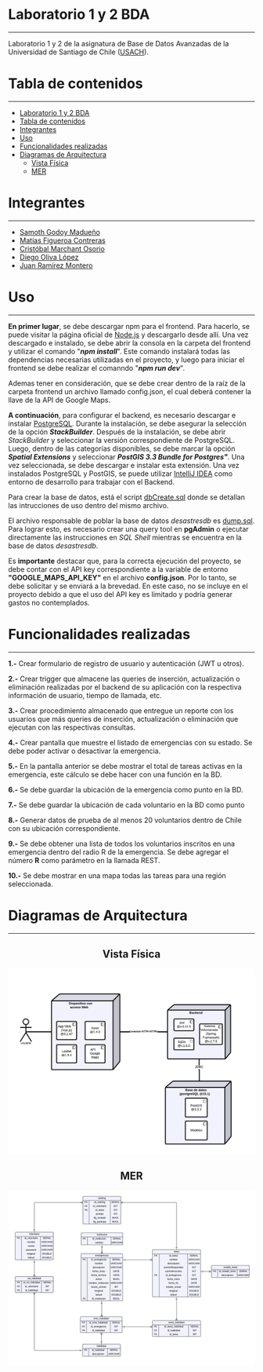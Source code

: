 

# Laboratorio 1 y 2 BDA
----


Laboratorio 1 y 2 de la asignatura de Base de Datos Avanzadas de la Universidad de Santiago de Chile ([USACH][9]).


# Tabla de contenidos
------

- [Laboratorio 1 y 2 BDA](#laboratorio-1-y-2-bda)
- [Tabla de contenidos](#tabla-de-contenidos)
- [Integrantes](#integrantes)
- [Uso](#uso)
- [Funcionalidades realizadas](#funcionalidades-realizadas)
- [Diagramas de Arquitectura](#diagramas-de-arquitectura)
  - [Vista Física](#vista-física)
  - [MER](#mer)


# Integrantes 
----
* [Samoth Godoy Madueño][8]
* [Matías Figueroa Contreras][6]
* [Cristóbal Marchant Osorio][7]
* [Diego Oliva López][5]
* [Juan Ramírez Montero][4]

# Uso
---
**En primer lugar**, se debe descargar npm para el frontend. Para hacerlo, se puede visitar la página oficial de [Node.js][1] y descargarlo desde allí. Una vez descargado e instalado, se debe abrir la consola en la carpeta del frontend y utilizar el comando "_**npm install**_". Este comando instalará todas las dependencias necesarias utilizadas en el proyecto, y luego para iniciar el frontend se debe realizar el comanndo "_**npm run dev**_".

Ademas tener en consideración, que se debe crear dentro de la raíz de la carpeta frontend un archivo llamado config.json, el cual deberá contener la llave de la API de Google Maps.

**A continuación**, para configurar el backend, es necesario descargar e instalar [PostgreSQL][3]. Durante la instalación, se debe asegurar la selección de la opción **_StackBuilder_**. Después de la instalación, se debe abrir  *StackBuilder* y seleccionar la versión correspondiente de PostgreSQL. Luego, dentro de las categorías disponibles, se debe marcar la opción **_Spatial Extensions_** y seleccionar **_PostGIS 3.3 Bundle for Postgres"_**. Una vez seleccionada, se debe descargar e instalar esta extensión. Una vez instalados PostgreSQL y PostGIS, se puede utilizar [IntelliJ IDEA][2] como entorno de desarrollo para trabajar con el Backend.

Para crear la base de datos, está el script [dbCreate.sql][10] donde se detallan las intrucciones de uso dentro del mismo archivo.

El archivo responsable de poblar la base de datos _desastresdb_ es [dump.sql][11]. Para lograr esto, es necesario crear una query tool en **pgAdmin** o ejecutar directamente las instrucciones en _SQL Shell_ mientras se encuentra en la base de datos _desastresdb_.


Es **importante** destacar que, para la correcta ejecución del proyecto, se debe contar con el API key correspondiente a la variable de entorno **"GOOGLE_MAPS_API_KEY"** en el archivo **config.json**. Por lo tanto, se debe solicitar y se enviará a la brevedad. En este caso, no se incluye en el proyecto debido a que el uso del API key es limitado y podría generar gastos no contemplados.

# Funcionalidades realizadas


---
**1.-**   Crear formulario de registro de usuario y autenticación (JWT u otros).

**2.-**  Crear trigger que almacene las queries de inserción, actualización o eliminación realizadas por el backend de su aplicación con la respectiva información de usuario, tiempo de llamada, etc.

**3.-**  Crear procedimiento almacenado que entregue un reporte con los usuarios que más queries de inserción, actualización o eliminación que ejecutan con las respectivas consultas.

**4.-**  Crear pantalla que muestre el listado de emergencias con su estado. Se debe poder activar o desactivar la emergencia.

**5.-**  En la pantalla anterior se debe mostrar el total de tareas activas en la emergencia, este cálculo se debe hacer con una función en la BD.

**6.-**  Se debe guardar la ubicación de la emergencia como punto en la BD.

**7.-**  Se debe guardar la ubicación de cada voluntario en la BD como punto

**8.-**  Generar datos de prueba de al menos 20 voluntarios dentro de Chile con su ubicación correspondiente.

**9.-**  Se debe obtener una lista de todos los voluntarios inscritos en una emergencia dentro del radio R de la emergencia. Se debe agregar el número **R** como parámetro en la llamada REST.

**10.-**  Se debe mostrar en una mapa todas las tareas  para una región seleccionada.


# Diagramas de Arquitectura 
---
<center>

## Vista Física 




![Vista Fisica](VistaFisica.png)
## MER

![MER](MER.png)

</center>


[1]: https://nodejs.org/es
[2]: https://www.jetbrains.com/es-es/idea/download/#section=windows
[3]: https://www.postgresql.org/download/
[4]: https://github.com/jnramirezm
[5]: https://github.com/D4ig0
[6]: https://github.com/MatiasFigueroaContreras
[7]: https://github.com/cristowo
[8]: https://github.com/Samoth1
[9]: https://www.usach.cl/
[10]: https://github.com/D4ig0/Laboratorio-1-BDA/blob/main/dbCreate.sql
[11]: https://github.com/D4ig0/Laboratorio-1-BDA/blob/main/dump.sql
